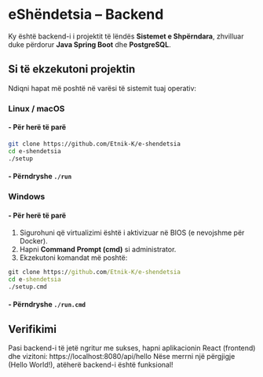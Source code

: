 # eShëndetsia – Backend

Ky është backend-i i projektit të lëndës **Sistemet e Shpërndara**, zhvilluar duke përdorur **Java Spring Boot** dhe **PostgreSQL**.

## Si të ekzekutoni projektin

Ndiqni hapat më poshtë në varësi të sistemit tuaj operativ:

### Linux / macOS

#### - Për herë të parë
```bash
git clone https://github.com/Etnik-K/e-shendetsia
cd e-shendetsia
./setup
```
#### - Përndryshe ``./run``

### Windows
#### - Për herë të parë
1. Sigurohuni që virtualizimi është i aktivizuar në BIOS (e nevojshme për Docker).
2. Hapni **Command Prompt (cmd)** si administrator.
3. Ekzekutoni komandat më poshtë:
```cmd
git clone https://github.com/Etnik-K/e-shendetsia
cd e-shendetsia
./setup.cmd
```
#### - Përndryshe ``./run.cmd``

## Verifikimi

Pasi backend-i të jetë ngritur me sukses, hapni aplikacionin React (frontend) dhe vizitoni:
https://localhost:8080/api/hello
Nëse merrni një përgjigje (Hello World!), atëherë backend-i është funksional!